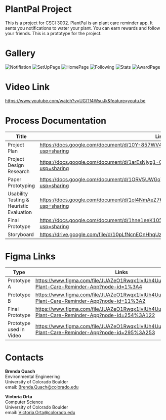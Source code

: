 # PlantPal Project

This is a project for CSCI 3002. PlantPal is an plant care reminder app. It sents you notifications to water your plant. You can earn rewards and follow your friends. This is a prototype for the project. 

# Gallery
![Notifiation](/Images/Notification.jpg)
![SetUpPage](https://github.com/BrendaQu/PlantPalProject/blob/master/Images/SetUp.jpg)
![HomePage](https://github.com/BrendaQu/PlantPalProject/blob/master/Images/Home.jpg)
![Following](https://github.com/BrendaQu/PlantPalProject/blob/master/Images/Follow.jpg)
![Stats](https://github.com/BrendaQu/PlantPalProject/blob/master/Images/Stats.jpg)
![AwardPage](https://github.com/BrendaQu/PlantPalProject/blob/master/Images/Award.jpg)

# Video Link
https://www.youtube.com/watch?v=UGlTf4WsuJk&feature=youtu.be

# Process Documentation

Title | Links
---------- | ----------
Project Plan | https://docs.google.com/document/d/10Y-857WV4rntdwYS774wAE8Arl8yVhb6f_u97qol6nA/edit?usp=sharing
Project Design Research | https://docs.google.com/document/d/1arEsNjyg1-0rDLkqUZU8j202pCxf0AzgEU7vCbHDQ24/edit?usp=sharing
Paper Prototyping | https://docs.google.com/document/d/1ORV5UWGqVpR1sYaHT5h8pSJXeD0cnzBD16h91M8kwFE/edit?usp=sharing
Usability Testing & Heuristic Evaluation | https://docs.google.com/document/d/1ol4NmAeZ763pgwvfI3-AGTz6Spc0R4pd_Ngg-0Hrer4/edit?usp=sharing
Final Prototype | https://docs.google.com/document/d/1hne1eeK105_hyM5xH7GmkSzht1dk8PKGX5XX5o_iiBk/edit?usp=sharing
Storyboard | https://drive.google.com/file/d/10pLfNcnEOnHhqUzQR7aMJDJJIzv_xMgS/view?usp=sharing

# Figma Links

Type | Links
---------- | ----------
Prototype A |  https://www.figma.com/file/JUAZeO1Rwqx1IvIUh4UuOR3j/PlantPal%3A-Plant-Care-Reminder-App?node-id=1%3A4 
Prototype B | https://www.figma.com/file/JUAZeO1Rwqx1IvIUh4UuOR3j/PlantPal%3A-Plant-Care-Reminder-App?node-id=11%3A2
Final Prototype | https://www.figma.com/file/JUAZeO1Rwqx1IvIUh4UuOR3j/PlantPal%3A-Plant-Care-Reminder-App?node-id=254%3A122
Prototype used in Video | https://www.figma.com/file/JUAZeO1Rwqx1IvIUh4UuOR3j/PlantPal%3A-Plant-Care-Reminder-App?node-id=295%3A253

# Contacts

**Brenda Quach** <br/>
 Environmental Engineering <br/>
 University of Colorado Boulder <br/>
 email: Brenda.Quach@colorado.edu <br/>
 
 **Victoria Orta** <br/>
 Computer Science <br/>
 University of Colorado Boulder <br/>
 email: Victoria.Orta@colorado.edu <br/>


